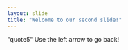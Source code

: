 ```yaml
---
layout: slide
title: "Welcome to our second slide!"
---
```

"quote5"
Use the left arrow to go back!
